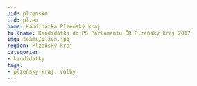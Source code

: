```yaml
---
uid: plzensko
cid: plzen
name: Kandidátka Plzeňský kraj
fullname: Kandidátka do PS Parlamentu ČR Plzeňský kraj 2017
img: teams/plzen.jpg
region: Plzeňský kraj
categories:
- kandidatky
tags:
- plzeňský-kraj, volby
---
```

